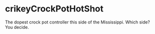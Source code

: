 # crikeyCrockPotHotShot
The dopest crock pot controller this side of the Mississippi. Which side? You decide. 
